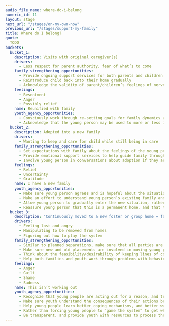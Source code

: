 ```yaml
---
audio_file_name: where-do-i-belong
numeric_id: 11
layout: stage
next_url: "/stages/on-my-own-now"
previous_url: "/stages/support-my-family"
title: Where do I belong?
quote:
  TODO
buckets:
  bucket_1:
    description: Visits with original caregiver(s)
    drivers:
      - Less respect for parent authority, fear of what’s to come
    family_strengthening_opportunities:
      - Provide ongoing support services for both parents and children to work through their feelings about being back together
      - Reintroduce child back into their home gradually
      - Acknowledge the validity of parent/children’s feelings of nervousness, fear, resentment etc.
    feelings:
      - Resentment
      - Anger
      - Possibly relief
    name: Reunified with family
    youth_agency_opportunities:
      - Consciously work through re-setting goals for family dynamics and expectations
      - Acknowledge that the young person may be used to more or less independence and negotiate accordingly
  bucket_2:
    description: Adopted into a new family
    drivers:
      - Wanting to keep and care for child while still being in care
    family_strengthening_opportunities:
      - Set expectations with family about the feelings of the young person, not to expect too much at once, and that this is not a decision you can go back on
      - Provide emotional support services to help guide family through new dynamics, and conflicts that may arise
      - Involve young person in conversations about adoption if they are old enough
    feelings:
      - Relief
      - Uncertainty
      - Gratitude
    name: I have a new family
    youth_agency_opportunities:
      - Make sure young person agrees and is hopeful about the situation
      - Make an effort to understand young person’s existing family and close relationships, and how these might affect or interact with a new family relationship
      - Allow young person to gradually enter the new situation, rather than throwing them into a new place
      - Reassure young person that this is a permanent home, and that they will find stability and support
  bucket_3:
    description: "Continuously moved to a new foster or group home = failure of system to achieve permanency"
    drivers:
      - Feeling lost and angry
      - Manipulating to be removed from homes
      - Figuring out how to play the system
    family_strengthening_opportunities:
      - Similar to planned separations, make sure that all parties are aware that a re-placement could occur if solutions aren’t found, and the consequences are clear
      - Make sure new and old placements are involved in moving young people
      - Think about the feasibility/desirability of keeping lines of communication open post-separation
      - Help both families and youth work through problems with behavior, punishment, trauma processing together
    feelings:
      - Anger
      - Guilt
      - Shame
      - Sadness
    name: This isn’t working out
    youth_agency_opportunities:
      - Recognize that young people are acting out for a reason, and try and understand why
      - Make sure youth understand the consequences of their actions beyond the immediate removal
      - Help young people learn better coping mechanisms, and better ways of communicating their needs
      - Rather than forcing young people to “game the system” to get what they want, build in opportunities for them to make their feelings and desires clear early on so that moves can be avoided
      - Be transparent, and provide youth with resources to process the situation and their feelings when a removal does occur
---
```


